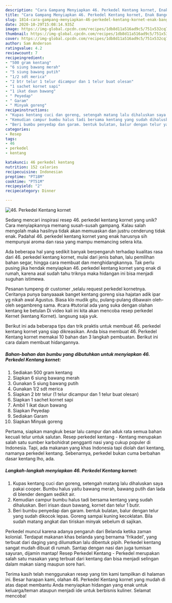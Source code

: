 ```yaml
---
description: "Cara Gampang Menyiapkan 46. Perkedel Kentang kornet, Enak Banget"
title: "Cara Gampang Menyiapkan 46. Perkedel Kentang kornet, Enak Banget"
slug: 1814-cara-gampang-menyiapkan-46-perkedel-kentang-kornet-enak-banget
date: 2020-10-29T15:08:14.935Z
image: https://img-global.cpcdn.com/recipes/1db8d11a516ad9c5/751x532cq70/46-perkedel-kentang-kornet-foto-resep-utama.jpg
thumbnail: https://img-global.cpcdn.com/recipes/1db8d11a516ad9c5/751x532cq70/46-perkedel-kentang-kornet-foto-resep-utama.jpg
cover: https://img-global.cpcdn.com/recipes/1db8d11a516ad9c5/751x532cq70/46-perkedel-kentang-kornet-foto-resep-utama.jpg
author: Sam Anderson
ratingvalue: 4.2
reviewcount: 7
recipeingredient:
- "500 gram kentang"
- "6 siung bawang merah"
- "5 siung bawang putih"
- "1/2 sdt merica"
- "2 btr telur 1 telur dicampur dan 1 telur buat olesan"
- "1 sachet kornet sapi"
- "1 ikat daun bawang"
- " Peyedap"
- " Garam"
- " Minyak goreng"
recipeinstructions:
- "Kupas kentang cuci dan goreng, setengah matang lalu dihaluskan saya pakai cooper. Bumbu halus yaitu bawang merah, bawang putih dan lada di blender dengam sedikit air."
- "Kemudian campur bumbu halus tadi bersama kentang yang sudah dihaluskan. Beri irisan daun bawang, kornet dan telur 1 butir."
- "Beri bumbu penyedap dan garam. bentuk bulatan, balur dengan telur yang sudah dikocok lepas. Goreng sampai kuning kecoklatan. Bila sudah matang angkat dan tiriskan minyak sebelum di sajikan."
categories:
- Resep
tags:
- 46
- perkedel
- kentang

katakunci: 46 perkedel kentang 
nutrition: 152 calories
recipecuisine: Indonesian
preptime: "PT18M"
cooktime: "PT51M"
recipeyield: "2"
recipecategory: Dinner

---
```



![46. Perkedel Kentang kornet](https://img-global.cpcdn.com/recipes/1db8d11a516ad9c5/751x532cq70/46-perkedel-kentang-kornet-foto-resep-utama.jpg)

Sedang mencari inspirasi resep 46. perkedel kentang kornet yang unik? Cara menyiapkannya memang susah-susah gampang. Kalau salah mengolah maka hasilnya tidak akan memuaskan dan justru cenderung tidak enak. Padahal 46. perkedel kentang kornet yang enak harusnya sih mempunyai aroma dan rasa yang mampu memancing selera kita.

Ada beberapa hal yang sedikit banyak berpengaruh terhadap kualitas rasa dari 46. perkedel kentang kornet, mulai dari jenis bahan, lalu pemilihan bahan segar, hingga cara membuat dan menghidangkannya. Tak perlu pusing jika hendak menyiapkan 46. perkedel kentang kornet yang enak di rumah, karena asal sudah tahu triknya maka hidangan ini bisa menjadi suguhan istimewa.

Pesanan tumpeng dr customer ,selalu request perkedel kornetnya. Ceritanya punya banyaaaak banget kentang goreng sisa hajatan adik ipar yg nikah awal Agustus. Biasa klo mudik gitu, pulang-pulang dibawain oleh-oleh segambreng sama. #cara #tutorial ada yang suka dengan olahan kentang ke betulan Di video kali ini kita akan mencoba resep perkedel Kernet (kentang Kornet). langsung saja yuk.


Berikut ini ada beberapa tips dan trik praktis untuk membuat 46. perkedel kentang kornet yang siap dikreasikan. Anda bisa membuat 46. Perkedel Kentang kornet memakai 10 bahan dan 3 langkah pembuatan. Berikut ini cara dalam membuat hidangannya.

<!--inarticleads1-->

##### Bahan-bahan dan bumbu yang dibutuhkan untuk menyiapkan 46. Perkedel Kentang kornet:

1. Sediakan 500 gram kentang
1. Siapkan 6 siung bawang merah
1. Gunakan 5 siung bawang putih
1. Gunakan 1/2 sdt merica
1. Siapkan 2 btr telur (1 telur dicampur dan 1 telur buat olesan)
1. Siapkan 1 sachet kornet sapi
1. Ambil 1 ikat daun bawang
1. Siapkan  Peyedap
1. Sediakan  Garam
1. Siapkan  Minyak goreng


Pertama, siapkan mangkuk besar lalu campur dan aduk rata semua bahan kecuali telur untuk salutan. Resep perkedel kentang - Kentang merupakan salah satu sumber karbohidrat pengganti nasi yang cukup populer di Indonesia. Tapi, ada makanan yang khas Indonesia tapi diolah dari kentang, namanya perkedel kentang. Sebenarnya, perkedel bukan cuma berbahan dasar kentang lho, ada. 

<!--inarticleads2-->

##### Langkah-langkah menyiapkan 46. Perkedel Kentang kornet:

1. Kupas kentang cuci dan goreng, setengah matang lalu dihaluskan saya pakai cooper. Bumbu halus yaitu bawang merah, bawang putih dan lada di blender dengam sedikit air.
1. Kemudian campur bumbu halus tadi bersama kentang yang sudah dihaluskan. Beri irisan daun bawang, kornet dan telur 1 butir.
1. Beri bumbu penyedap dan garam. bentuk bulatan, balur dengan telur yang sudah dikocok lepas. Goreng sampai kuning kecoklatan. Bila sudah matang angkat dan tiriskan minyak sebelum di sajikan.


Perkedel muncul karena adanya pengaruh dari Belanda ketika zaman kolonial. Terdapat makanan khas belanda yang bernama &#39;frikadel&#39;, yang terbuat dari daging yang dilumatkan lalu dibentuk pipih. Perkedel kentang sangat mudah dibuat di rumah. Santap dengan nasi dan juga tumisan sayuran, dijamin mantap! Resep Perkedel Kentang - Perkedel merupakan salah satu masakan yang terbuat dari kentang dan bisa menjadi selingan dalam makan siang maupun sore hari. 

Terima kasih telah menggunakan resep yang tim kami tampilkan di halaman ini. Besar harapan kami, olahan 46. Perkedel Kentang kornet yang mudah di atas dapat membantu Anda menyiapkan hidangan yang enak untuk keluarga/teman ataupun menjadi ide untuk berbisnis kuliner. Selamat mencoba!
